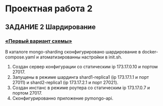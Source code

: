 # Проектная работа 2
## ЗАДАНИЕ 2 Шардирование
### [«Первый вариант схемы»](../mongo-sharding/task1-planning-step1.drawio.pdf)
В каталоге mongo-sharding сконфигурировано шардирование в docker-compose.yaml
и атоматизированны настройки в init.sh.
1. Создан сервер конфигурации со статическим ip 173.17.0.10 и портом 27017.
2. Запущены в режиме шардинга shard1-replica1 (ip 173.17.1.1 и порт 27011) и shard2-replica1 (ip 173.17.2.1 и порт 27021).
3. Создан инстанс в режиме роутера со статическим ip 173.17.0.7 и портом 27017.
4. Сконфигурированно приложение pymongo-api.

